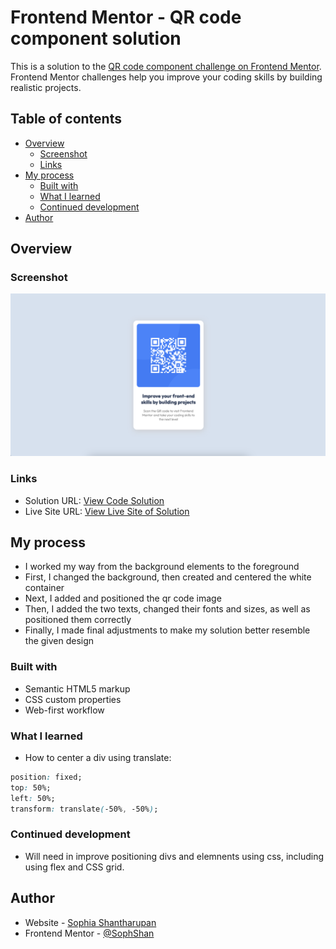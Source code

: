 # Frontend Mentor - QR code component solution

This is a solution to the [QR code component challenge on Frontend Mentor](https://www.frontendmentor.io/challenges/qr-code-component-iux_sIO_H). Frontend Mentor challenges help you improve your coding skills by building realistic projects. 

## Table of contents

- [Overview](#overview)
  - [Screenshot](#screenshot)
  - [Links](#links)
- [My process](#my-process)
  - [Built with](#built-with)
  - [What I learned](#what-i-learned)
  - [Continued development](#continued-development)
- [Author](#author)

## Overview

### Screenshot

![](qrscreenshot.png)

### Links

- Solution URL: [View Code Solution](https://github.com/SophShan/FrontendMentor/edit/main/qr_code)
- Live Site URL: [View Live Site of Solution](https://sophshan.github.io/FrontendMentor/qr_code/)

## My process
- I worked my way from the background elements to the foreground
- First, I changed the background, then created and centered the white container
- Next, I added and positioned the qr code image
- Then, I added the two texts, changed their fonts and sizes, as well as positioned them correctly
- Finally, I made final adjustments to make my solution better resemble the given design

### Built with

- Semantic HTML5 markup
- CSS custom properties
- Web-first workflow

### What I learned

- How to center a div using translate:

```css
position: fixed;
top: 50%;
left: 50%;
transform: translate(-50%, -50%);
```

### Continued development

- Will need in improve positioning divs and elemnents using css, including using flex and CSS grid.

## Author

- Website - [Sophia Shantharupan](https://sophshan.github.io)
- Frontend Mentor - [@SophShan](https://www.frontendmentor.io/profile/SophShan)
